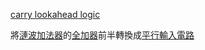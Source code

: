 [carry lookahead logic](Digital-Logic-Design/docs/knowledge-network-database-repository/carry%20lookahead%20logic.md)

將[漣波加法器](Digital-Logic-Design/docs/knowledge-network-database-repository/漣波加法器.md)的[全加器](Digital-Logic-Design/docs/knowledge-network-database-repository/全加器.md)前半轉換成[平行輸入電路](Digital-Logic-Design/docs/knowledge-network-database-repository/平行輸入電路.md)